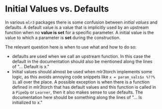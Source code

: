 # Initial Values vs. Defaults

In various `mlr3` packages there is some confusion between *initial values* and defaults.
A default value is a value that is implicitly used by an upstream function when no **value is set** for a specific parameter.
A initial value is the value to which a parameter is **set** during the construction.

The relevant question here is when to use what and how to do so:

* defaults are used when we call an upstream function. In this case the default in the documentation should also be mentioned along the lines of "... Default is x."
* Initial values should almost be used when mlr3torch implements some logic, as this avoids annoying code snippets like `x = param_vals$x %??% 1L` all over the place.
  A possible exception is when there is a function defined in mlr3torch that has default values and this function is called in a `PipeOp` or `Learner`, then it also makes sense to use defaults.
  The documentation here should be something along the lines of "... Is initialized to x."
